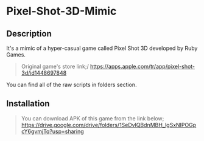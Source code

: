 # Pixel-Shot-3D-Mimic
## Description
It's a mimic of a hyper-casual game called Pixel Shot 3D developed by Ruby Games.

>Original game's store link;/
><https://apps.apple.com/tr/app/pixel-shot-3d/id1448697848>

You can find all of the raw scripts in folders section.

## Installation
>You can download APK of this game from the link below;\
><https://drive.google.com/drive/folders/1SeDvlQBdnMBH_lgSxNIPOGpcY6gvmjTq?usp=sharing>

